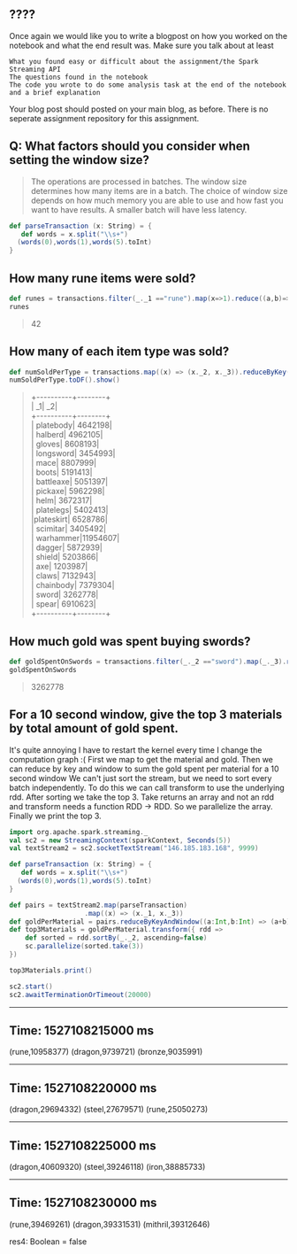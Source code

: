 ## ????

Once again we would like you to write a blogpost on how you worked on the notebook and what the end result was. Make sure you talk about at least

    What you found easy or difficult about the assignment/the Spark Streaming API
    The questions found in the notebook
    The code you wrote to do some analysis task at the end of the notebook and a brief explanation

Your blog post should posted on your main blog, as before. There is no seperate assignment repository for this assignment.


## Q: What factors should you consider when setting the window size?

> The operations are processed in batches. The window size determines how many items are in a batch. The choice of window size depends on how much memory you are able to use and how fast you want to have results. A smaller batch will have less latency.


```scala
def parseTransaction (x: String) = {
   def words = x.split("\\s+")
  (words(0),words(1),words(5).toInt)
}
```


## How many rune items were sold?

```scala
def runes = transactions.filter(_._1 =="rune").map(x=>1).reduce((a,b)=> a+b)
runes
```

> 42


## How many of each item type was sold?
    
```scala
def numSoldPerType = transactions.map((x) => (x._2, x._3)).reduceByKey((a,b) => (a+b)).cache()
numSoldPerType.toDF().show()
```
> +----------+--------+ <br />
> |        _1|      _2| <br />
> +----------+--------+ <br />
> | platebody| 4642198| <br />
> |   halberd| 4962105| <br />
> |    gloves| 8608193| <br />
> | longsword| 3454993| <br />
> |      mace| 8807999| <br />
> |     boots| 5191413| <br />
> | battleaxe| 5051397| <br />
> |   pickaxe| 5962298| <br />
> |      helm| 3672317| <br />
> | platelegs| 5402413| <br />
> |plateskirt| 6528786| <br />
> |  scimitar| 3405492| <br />
> | warhammer|11954607| <br />
> |    dagger| 5872939| <br />
> |    shield| 5203866| <br />
> |       axe| 1203987| <br />
> |     claws| 7132943| <br />
> | chainbody| 7379304| <br />
> |     sword| 3262778| <br />
> |     spear| 6910623| <br />
> +----------+--------+ <br />


## How much gold was spent buying swords?
    
```scala
def goldSpentOnSwords = transactions.filter(_._2 =="sword").map(_._3).reduce((a,b)=>(a+b))
goldSpentOnSwords
```
> 3262778


## For a 10 second window, give the top 3 materials by total amount of gold spent.

It's quite annoying I have to restart the kernel every time I change the computation graph :(
First we map to get the material and gold. Then we can reduce by key and window to sum the gold spent per material for a 10 second window
We can't just sort the stream, but we need to sort every batch independently. To do this we can call transform to use the underlying rdd. After sorting we take the top 3. Take returns an array and not an rdd and transform needs a function RDD -> RDD. So we parallelize the array. Finally we print the top 3.


```scala
import org.apache.spark.streaming._
val sc2 = new StreamingContext(sparkContext, Seconds(5))
val textStream2 = sc2.socketTextStream("146.185.183.168", 9999)
```

```scala
def parseTransaction (x: String) = {
   def words = x.split("\\s+")
  (words(0),words(1),words(5).toInt)
}

def pairs = textStream2.map(parseTransaction)
                   .map((x) => (x._1, x._3))
def goldPerMaterial = pairs.reduceByKeyAndWindow((a:Int,b:Int) => (a+b), Seconds(10), Seconds(5))
def top3Materials = goldPerMaterial.transform({ rdd =>  
    def sorted = rdd.sortBy(_._2, ascending=false)
    sc.parallelize(sorted.take(3))
})

top3Materials.print()
```

```scala
sc2.start()
sc2.awaitTerminationOrTimeout(20000)
```


 -------------------------------------------
 Time: 1527108215000 ms
 -------------------------------------------
 (rune,10958377)
 (dragon,9739721)
 (bronze,9035991)
 
 -------------------------------------------
 Time: 1527108220000 ms
 -------------------------------------------
 (dragon,29694332)
 (steel,27679571)
 (rune,25050273)
 
 -------------------------------------------
 Time: 1527108225000 ms
 -------------------------------------------
 (dragon,40609320)
 (steel,39246118)
 (iron,38885733)
 
 -------------------------------------------
 Time: 1527108230000 ms
 -------------------------------------------
 (rune,39469261)
 (dragon,39331531)
 (mithril,39312646)
 
 res4: Boolean = false
   
